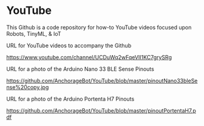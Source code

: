 # YouTube

This Github is a code repository for how-to YouTube videos focused upon Robots, TinyML, & IoT

URL for YouTube videos to accompany the Github

  https://www.youtube.com/channel/UCDuWq2wFqeVII1KC7grySRg
    
URL for a photo of the Arduino Nano 33 BLE Sense Pinouts

  https://github.com/AnchorageBot/YouTube/blob/master/pinoutNano33bleSense%20copy.jpg
  
URL for a photo of the Arduino Portenta H7 Pinouts

  https://github.com/AnchorageBot/YouTube/blob/master/pinoutPortentaH7.pdf

  



